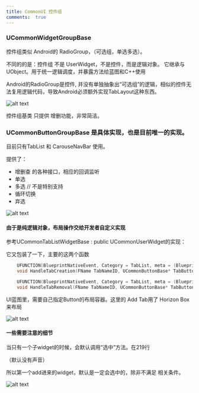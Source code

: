 ```yaml
---
title: CommonUI 控件组
comments:  true
---
```



### UCommonWidgetGroupBase

控件组类似 Android的 RadioGroup，（可选组，单选多选）。

不同的的是：控件组 不是 UserWidget，不是控件，而是逻辑对象。 它继承与 UObject。用于统一逻辑调度，并暴露方法给蓝图和C++使用

Android的RadioGroup是控件, 并没有单独抽象出“可选组”的逻辑，相似的控件无法复用逻辑代码，导致Android必须额外实现TabLayout这种东西。



![alt text](../../assets/images/09WidgetGroup_image.webp)

控件组基类 只提供 增删功能，非常简洁。





### UCommonButtonGroupBase 是具体实现，也是目前唯一的实现。

目前只有TabList 和 CarouseNavBar 使用。

提供了：
- 增删查 的各种接口，相应的回调监听
- 单选
- 多选 // 不是特别支持
- 循环切换
- 弃选

![alt text](../../assets/images/09WidgetGroup_image-1.webp)


#### 由于是纯逻辑对象，布局操作交给开发者自定义实现


参考UCommonTabListWidgetBase : public UCommonUserWidget的实现：

它又包装了一下，主要的这两个函数
```cpp
	UFUNCTION(BlueprintNativeEvent, Category = TabList, meta = (BlueprintProtected = "true"))
	void HandleTabCreation(FName TabNameID, UCommonButtonBase* TabButton);

	UFUNCTION(BlueprintNativeEvent, Category = TabList, meta = (BlueprintProtected = "true"))
	void HandleTabRemoval(FName TabNameID, UCommonButtonBase* TabButton);
```

UI蓝图里，需要自己指定Button的布局容器。这里的 Add Tab用了 Horizon Box 来布局

![alt text](../../assets/images/09WidgetGroup_image-2.webp)





#### 一些需要注意的细节

当只有一个子widget的时候，会默认调用“选中”方法。在219行

（默认没有声音）

所以第一个add进来的widget，默认是一定会选中的，除非不满足 相关条件。


![alt text](../../assets/images/commonui_image.webp)